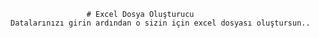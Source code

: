                      # Excel Dosya Oluşturucu 
    Datalarınızı girin ardından o sizin için excel dosyası oluştursun..
